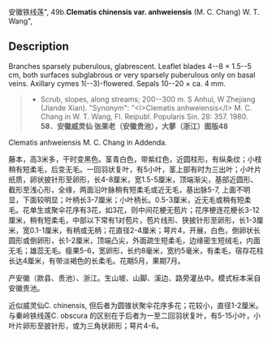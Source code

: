 安徽铁线莲",
49b.**Clematis chinensis var. anhweiensis** (M. C. Chang) W. T. Wang",

## Description
Branches sparsely puberulous, glabrescent. Leaflet blades 4--8 × 1.5--5 cm, both surfaces subglabrous or very sparsely puberulous only on basal veins. Axillary cymes 1(--3)-flowered. Sepals 10--20 × ca. 4 mm.

> * Scrub, slopes, along streams; 200--300 m. S Anhui, W Zhejiang (Jiande Xian).
  "Synonym": "&lt;I&gt;Clematis anhweiensis&lt;/I&gt; M. C. Chang in W. T. Wang, Fl. Reipubl. Popularis Sin. 28: 357. 1980.
**58．安徽威灵仙 张果老（安徽贵池），大蓼（浙江）图版48**

Clematis anhweiensis M. C. Chang in Addenda.

藤本，高3米多，干时变黑色。茎青白色，带紫红色，近圆柱形，有纵条纹；小枝稍有短柔毛，后变无毛。一回羽状复叶，有5小叶，茎上部有时为三出叶；小叶片纸质，卵状披针形至卵形，长4-8厘米，宽1.5-5厘米，顶端渐尖，基部近圆形、截形至浅心形，全缘，两面沿叶脉稍有短柔毛或近无毛，基出脉5-7, 上面不明显，下面较明显；叶柄长3-7厘米；小叶柄长。0.5-3厘米，近无毛或稍有短柔毛。花单生或聚伞花序有3花，如3花，则中间花梗无苞片；花序梗连花梗长3-12厘米，稍有短柔毛，中部以下常有1对苞片，苞片线形、狭披针形至卵形，长1-3厘米，宽0.1-1厘米，有柄或无柄；花直径2-4厘米；萼片4，开展，白色，倒卵状长圆形或倒卵形，长1-2厘米，顶端凸尖，外面疏生短柔毛，边缘密生短绒毛，内面无毛；雄蕊无毛。瘦果5-6，宽卵形，长约8毫米，宽约5毫米，有柔毛，宿存花柱长达4厘米，有带淡褐色的长柔毛。花期5月，果期7月。

产安徽（款县、贵池）、浙江。生山坡、山脚、溪边、路旁灌丛中。模式标本采自安徽贵池。

近似威灵仙C. chinensis, 但后者为圆锥状聚伞花序多花；花较小，直径1-2厘米。与秦岭铁线莲C. obscura 的区别在于后者为一至二回羽状复叶，有5-15小叶，小叶片卵形至披针形，或为三角状卵形；萼片4-6。
